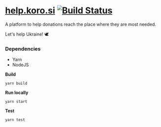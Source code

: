 # [help.koro.si](https://help.koro.si) [![Build Status](https://app.travis-ci.com/Koeroesi86/help.koro.si.svg?branch=main)](https://app.travis-ci.com/Koeroesi86/help.koro.si)

A platform to help donations reach the place where they are most needed.

Let's help Ukraine! 🕊

### Dependencies
* Yarn
* NodeJS

**Build**
```shell script
yarn build
```

**Run locally**
```shell script
yarn start
```

**Test**
```shell script
yarn test
```